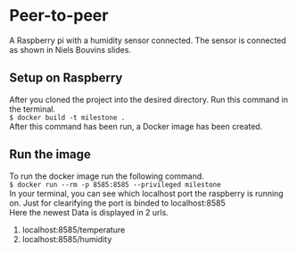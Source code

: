 # Peer-to-peer
A Raspberry pi with a humidity sensor connected.
The sensor is connected as shown in Niels Bouvins slides.

## Setup on Raspberry
After you cloned the project into the desired directory.
Run this command in the terminal.  
`$ docker build -t milestone .`  
After this command has been run, a Docker image has been created.  

## Run the image
To run the docker image run the following command.  
`$ docker run --rm -p 8585:8585 --privileged milestone`  
In your terminal, you can see which localhost port the raspberry is running on.
Just for clearifying the port is binded to localhost:8585  
Here the newest Data is displayed in 2 urls.  
1. localhost:8585/temperature
2. localhost:8585/humidity
